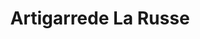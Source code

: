 ---
title: "Artigarrede La Russe"
url: /saint-jean-de-luz/artigarrede-la-russe/
shop: Konditorei
---